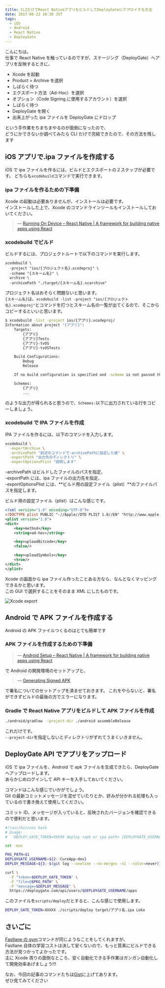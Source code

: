 ```yaml
---
title: CLIだけでReact NativeアプリをビルドしてDeployGateにデプロイする方法
date: 2017-08-22 10:30 JST
tags:
  - iOS
  - Android
  - React Native
  - DeployGate
---
```


こんにちは。  
仕事で React Native を触っているのですが、ステージング（DeployGate）へアプリを反映するときに、

- Xcode を起動
- Product > Archive を選択
- しばらく待つ
- エクスポート方法（Ad-Hoc）を選択
- オプション（Code Signing に使用するアカウント）を選択
- しばらく待つ
- DeployGate を開く
- 出来上がった ipa ファイルを DeployGate にドロップ

という手作業をちまちまやるのが面倒になったので、  
どうにかできないか調べてみたら CLI だけで完結できたので、その方法を残します

<!--more-->

## iOS アプリで.ipa ファイルを作成する

iOS で ipa ファイルを作るには、ビルドとエクスポートの２ステップが必要です。
どちらも`xcodebuild`コマンドで実行できます。

### ipa ファイルを作るための下準備

Xcode の起動は必要ありませんが、インストールは必要です。  
インストールした上で、Xcode のコマンドラインツールもインストールしておいてください。

> &mdash; [Running On Device – React Native | A framework for building native apps using React](https://facebook.github.io/react-native/releases/0.19/docs/running-on-device-ios.html)

### xcodebuild でビルド

ビルドするには、プロジェクトルートで以下のコマンドを実行します。

```
xcodebuild \
  -project "ios/{プロジェクト名}.xcodeproj" \
  -scheme "{スキーム名}" \
  archive \
  -archivePath "./target/{スキーム名}.xcarchive"
```

プロジェクト名はおそらく問題ないと思います。  
`{スキーム名}`は、`xcodebuild -list -project "ios/{プロジェクト名}.xcodeproj"`とコマンドを打つとスキーム名の一覧が出てくるので、そこからコピーするといいと思います。

```bash
$ xcodebuild -list -project ios/{アプリ}.xcodeproj/
Information about project "{アプリ}":
    Targets:
        {アプリ}
        {アプリ}Tests
        {アプリ}-tvOS
        {アプリ}-tvOSTests

    Build Configurations:
        Debug
        Release

    If no build configuration is specified and -scheme is not passed then "Release" is used.

    Schemes:
        {アプリ}
        ...
```

のような出力が得られると思うので、`Schemes:`以下に出力されている行をコピーしましょう。

### xcodebuild で IPA ファイルを作成

IPA ファイルを作るには、以下のコマンドを入力します。

```bash
xcodebuild \
  -exportArchive \
  -archivePath "前述のコマンドで-archivePathに指定した値" \
  -exportPath "出力先のディレクトリ" \
  -exportOptionsPlist "説明します"
```

-archivePath はビルドしたファイルのパスを指定、  
-exportPath には、ipa ファイルの出力先を指定、  
-exportOptionsPlist には、**ビルド用の設定ファイル（plist）**のファイルパスを指定します。

ビルド用の設定ファイル（plist）はこんな感じです。

```xml
<?xml version="1.0" encoding="UTF-8"?>
<!DOCTYPE plist PUBLIC "-//Apple//DTD PLIST 1.0//EN" "http://www.apple.com/DTDs/PropertyList-1.0.dtd">
<plist version="1.0">
<dict>
    <key>method</key>
    <string>ad-hoc</string>

    <key>uploadBitcode</key>
    <false/>

    <key>uploadSymbols</key>
    <true/>
</dict>
</plist>
```

Xcode の画面から ipa ファイル作ったことある方なら、なんとなくマッピングできるかと思います。  
この GUI で選択することをそのまま XML にしたものです。

![Xcode export](/images/2017/08/xcode-archive-settings.png)

## Android で APK ファイルを作成する

Android の APK ファイルつくるのはとても簡単です

### APK ファイルを作成するための下準備

> &mdash; [Android Setup – React Native | A framework for building native apps using React](https://facebook.github.io/react-native/releases/0.23/docs/android-setup.html)

で Android の開発環境のセットアップと、

> &mdash; [Generating Signed APK](https://facebook.github.io/react-native/docs/signed-apk-android.html)

で署名についてのセットアップを済ませておきます。
これをやらないと、署名ができずビルドの最後の方でエラーになります。

### Gradle で React Native アプリをビルドして APK ファイルを作成

```bash
./android/gradlew --project-dir ./android assembleRelease
```

これだけです。  
`--project-dir`を指定しないとディレクトリがずれてうまくいきません。

## DeployGate API でアプリをアップロード

iOS で ipa ファイルを、Android で apk ファイルを生成できたら、DeployGate へアップロードします。  
あらかじめログインして API キーを入手しておいてください。

コマンドはこんな感じでいかがでしょう。  
Git の最新コミットメッセージを混ぜていたりとか、好みが分かれる処理も入っているので書き換えて使用してください。

コミット ID、メッセージが入っていると、反映されたバージョンを確認できるので便利だと思います。

```bash
#!/usr/bin/env bash
# Usage:
#   DEPLOY_GATE_TOKEN=XXXXX deploy <apk or ipa path> [DEPLOYGATE_USERNAME] [DEPLOY_MESSAGE]

set -eux

PKG_PATH=$1
DEPLOYGATE_USERNAME=${2:-CureApp-dev}
DEPLOY_MESSAGE=${3:-$(git log --oneline --no-merges -n1 --color=never)}

curl \
  -F "token=$DEPLOY_GATE_TOKEN" \
  -F "file=@$PKG_PATH" \
  -F "message=$DEPLOY_MESSAGE" \
  https://deploygate.com/api/users/$DEPLOYGATE_USERNAME/apps
```

このファイルを`scripts/deploy`だとすると、こんな感じで使用します。

```bash
DEPLOY_GATE_TOKEN=XXXXX ./scripts/deploy target/アプリ名.ipa Leko
```

## さいごに

[Fastlane の gym](https://github.com/fastlane/fastlane/tree/master/gym)コマンドが同じようなことをしてくれますが、  
Fastlane 自体の学習コストは決して安くないので、もっと質素にビルドできる方法が見つかってよかったです。  
主に Xcode 周りの面倒なところ、安く自動化できる手作業はガンガン自動化して開発効率あげましょう!!!

なお、今回の記事のコマンドたちは[Gist](https://gist.github.com/Leko/e6d205993466ce7865a905259b6d18a2)に上げてあります。  
ぜひ見てみてください
